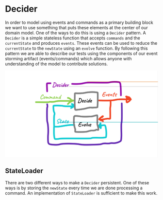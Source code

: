 # Decider

In order to model using events and commands as a primary building block we want to use something that puts these
elements at the center of our domain model.
One of the ways to do this is using a `Decider` pattern.
A `Decider` is a simple stateless function that accepts `commands` and the `currentState` and produces `events`.
These events can be used to reduce the `currentState` to the `newState` using an `evolve` function.
By following this pattern we are able to describe our tests using the components of our event storming
artifact (events/commands) which allows anyone with understanding of the model to contribute solutions.

![Decider pattern visual](./Decider.jpg)

## StateLoader

There are two different ways to make a `Decider` persistent. One of these ways is by storing the `newState` every time
we are done processing a command. An implementation of `StateLoader` is sufficient to make this work. 

